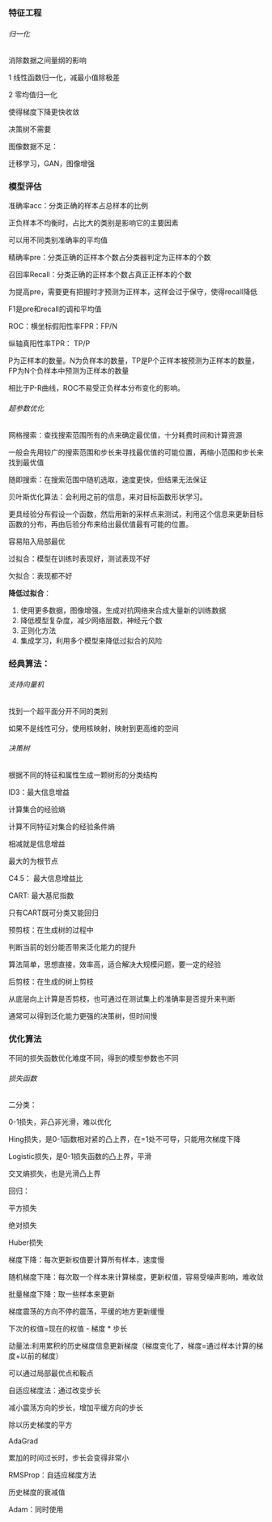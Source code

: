 ### 特征工程

###### 归一化

消除数据之间量纲的影响

1 线性函数归一化，减最小值除极差

2 零均值归一化

使得梯度下降更快收敛

决策树不需要



图像数据不足：

迁移学习，GAN，图像增强



### 模型评估

准确率acc：分类正确的样本占总样本的比例

正负样本不均衡时，占比大的类别是影响它的主要因素

可以用不同类别准确率的平均值



精确率pre：分类正确的正样本个数占分类器判定为正样本的个数

召回率Recall：分类正确的正样本个数占真正正样本的个数

为提高pre，需要更有把握时才预测为正样本，这样会过于保守，使得recall降低



F1是pre和recall的调和平均值

ROC：横坐标假阳性率FPR：FP/N

纵轴真阳性率TPR： TP/P

P为正样本的数量。N为负样本的数量，TP是P个正样本被预测为正样本的数量，FP为N个负样本中预测为正样本的数量

相比于P-R曲线，ROC不易受正负样本分布变化的影响。



###### 超参数优化

网格搜索：查找搜索范围所有的点来确定最优值，十分耗费时间和计算资源

一般会先用较广的搜索范围和步长来寻找最优值的可能位置，再缩小范围和步长来找到最优值



随即搜索：在搜索范围中随机选取，速度更快，但结果无法保证



贝叶斯优化算法：会利用之前的信息，来对目标函数形状学习。

更具经验分布假设一个函数，然后用新的采样点来测试，利用这个信息来更新目标函数的分布，再由后验分布来给出最优值最有可能的位置。

容易陷入局部最优



过拟合：模型在训练时表现好，测试表现不好

欠拟合：表现都不好

**降低过拟合**：

1. 使用更多数据，图像增强，生成对抗网络来合成大量新的训练数据
2. 降低模型复杂度，减少网络层数，神经元个数
3. 正则化方法
4. 集成学习，利用多个模型来降低过拟合的风险



### 经典算法：

###### 支持向量机

找到一个超平面分开不同的类别

如果不是线性可分，使用核映射，映射到更高维的空间



###### 决策树

根据不同的特征和属性生成一颗树形的分类结构

ID3：最大信息增益

计算集合的经验熵

计算不同特征对集合的经验条件熵

相减就是信息增益

最大的为根节点



C4.5： 最大信息增益比

CART: 最大基尼指数

只有CART既可分类又能回归



预剪枝：在生成树的过程中

判断当前的划分能否带来泛化能力的提升

算法简单，思想直接，效率高，适合解决大规模问题，要一定的经验

后剪枝：在生成的树上剪枝

从底层向上计算是否剪枝，也可通过在测试集上的准确率是否提升来判断

通常可以得到泛化能力更强的决策树，但时间慢



### 优化算法

不同的损失函数优化难度不同，得到的模型参数也不同

###### 损失函数

二分类：

0-1损失，非凸非光滑，难以优化

Hing损失，是0-1函数相对紧的凸上界，在=1处不可导，只能用次梯度下降

Logistic损失，是0-1损失函数的凸上界，平滑

交叉熵损失，也是光滑凸上界



回归：

平方损失

绝对损失

Huber损失



梯度下降：每次更新权值要计算所有样本，速度慢

随机梯度下降：每次取一个样本来计算梯度，更新权值，容易受噪声影响，难收敛

批量梯度下降：取一些样本来更新

梯度震荡的方向不停的震荡，平缓的地方更新缓慢

下次的权值=现在的权值 - 梯度 * 步长



动量法:利用累积的历史梯度信息更新梯度（梯度变化了，梯度=通过样本计算的梯度+以前的梯度）

可以通过局部最优点和鞍点



自适应梯度法：通过改变步长

减小震荡方向的步长，增加平缓方向的步长

除以历史梯度的平方

AdaGrad

累加的时间过长时，步长会变得非常小



RMSProp：自适应梯度方法

历史梯度的衰减值



Adam：同时使用



